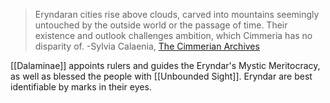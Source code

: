 > Eryndaran cities rise above clouds, carved into mountains seemingly untouched by the outside world or the passage of time. Their existence and outlook challenges ambition, which Cimmeria has no disparity of.
> -Sylvia Calaenia, [The Cimmerian Archives](https://docs.google.com/presentation/d/1bHgk1FqZHBn-f0ximxkGYvW7qTy2Ox9QHI0ew3wWT38/edit?usp=sharing)

[[Dalaminae]] appoints rulers and guides the Eryndar's Mystic Meritocracy, as well as blessed the people with [[Unbounded Sight]]. Eryndar are best identifiable by marks in their eyes. 
